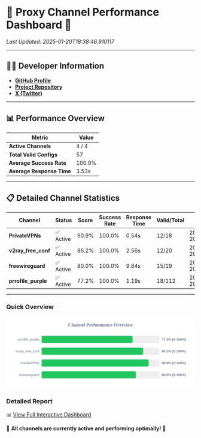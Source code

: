 # 🌟 Proxy Channel Performance Dashboard 🌟

_Last Updated: 2025-01-20T18:38:46.910117_

---

## 👩‍💻 Developer Information

- **[GitHub Profile](https://github.com/4n0nymou3)**  
- **[Project Repository](https://github.com/4n0nymou3/multi-proxy-config-fetcher)**  
- **[X (Twitter)](https://x.com/4n0nymou3)**  

---

## 📊 Performance Overview

| Metric                | Value       |
|-----------------------|-------------|
| **Active Channels**   | 4 / 4       |
| **Total Valid Configs** | 57          |
| **Average Success Rate** | 100.0%      |
| **Average Response Time** | 3.53s       |

---

## 📋 Detailed Channel Statistics

| Channel          | Status     | Score  | Success Rate | Response Time | Valid/Total | Last Success               |
|------------------|------------|--------|--------------|---------------|-------------|----------------------------|
| **PrivateVPNs**  | ✅ Active  | 90.9%  | 100.0% | 0.54s         | 12/18       | 2025-01-20T18:38:37.046601 |
| **v2ray_free_conf**  | ✅ Active  | 86.2%  | 100.0% | 2.56s         | 12/20       | 2025-01-20T18:38:36.473261 |
| **freewireguard**  | ✅ Active  | 80.0%  | 100.0% | 9.84s         | 15/19       | 2025-01-20T18:38:46.908311 |
| **prrofile_purple**  | ✅ Active  | 77.2%  | 100.0% | 1.19s         | 18/112       | 2025-01-20T18:38:33.855252 |

---

### Quick Overview
<div align="center">
  <a href="https://raw.githubusercontent.com/nullluser/NullRepo/refs/heads/main/assets/channel_stats_chart.svg">
    <img src="https://raw.githubusercontent.com/nullluser/NullRepo/refs/heads/main/assets/channel_stats_chart.svg" alt="Source Performance Statistics" width="800">
  </a>
</div>

### Detailed Report
📊 [View Full Interactive Dashboard](https://htmlpreview.github.io/?https://github.com/nullluser/NullRepo/blob/main/assets/performance_report.html)

🎉 **All channels are currently active and performing optimally!** 🎉
